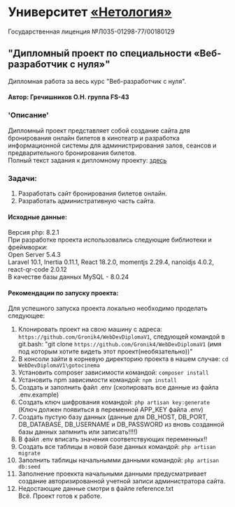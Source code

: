 # Университет [«Нетология»](https://netology.ru)    

Государственная лиценция №Л035-01298-77/00180129  

## "Дипломный проект по специальности «Веб-разработчик с нуля»"  
Дипломная работа за весь курс "Веб-разработчик с нуля".  
#### Автор: Гречишников О.Н. группа FS-43   
### 'Описание'  
  Дипломный проект представляет собой создание сайта для бронирования онлайн билетов в кинотеатр и разработка информационной системы для администрирования залов, сеансов и предварительного бронирования билетов.  
  Полный текст задания к дипломному проекту: [здесь](https://github.com/netology-code/fs-2-diplom/)   
### Задачи:  
  1. Разработать сайт бронирования билетов онлайн.
  2. Разработать административную часть сайта.  
#### Исходные данные:  
  Версия php: 8.2.1  
  При разработке проекта использовались следующие библиотеки и фреймворки:  
    Open Server 5.4.3    
    Laravel 10.1, Inertia 0.11.1, React 18.2.0, momentjs 2.29.4, nanoidjs 4.0.2, react-qr-code 2.0.12  
    В качестве базы данных  MySQL -  8.0.24 
#### Рекомендации по запуску проекта:
Для успешного запуска проекта локально необходимо проделать следующее:
  1. Клонировать проект на свою машину с адреса: ```https://github.com/Gronik4/WebDevDiplomaV1```, следующей командой в git.bash:
    "git clone ```https://github.com/Gronik4/WebDevDiplomaV1```  (имя под которым хотите видеть этот проект(необязательно))"
  2. В консоли зайти в корневую директорию проекта в нашем случае: ```cd WebDevDiplomaV1\gotocinema```  
  3. Установить composer зависимости командой: ```composer install```  
  4. Установить npm зависимости командой: ```npm install```  
  5. Создать и заполнить файл .env (скопировать все данные из файла .env.example)  
  6. Создать ключ шифрования командой: ```php artisan key:generate``` (Ключ должен появиться в переменной APP_KEY файла .env)  
  7. Создать пустую базу данных (данные для DB_HOST, DB_PORT, DB_DATABASE, DB_USERNAME и DB_PASSWORD из вновь созданной базы данных запмнить или записать!!!!)  
  8. В файл .env вписать значения соответствующих переменных!!  
  9. Создать все таблицы в новой базе данных командой: ```php artisan migrate```  
  10. Заполнить таблицы начальнымми данными командой: ```php artisan db:seed```  
  11. Заполнение проеккта начальными данными предусматривает создание авторизированной учетной записи администратора сайта.  
  12. Недостающие данные смотри в файле reference.txt  
                                        Всё. Проект готов к работе.
